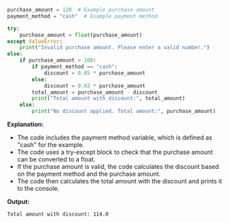 ```python
purchase_amount = 120  # Example purchase amount
payment_method = "cash"  # Example payment method

try:
    purchase_amount = float(purchase_amount)
except ValueError:
    print("Invalid purchase amount. Please enter a valid number.")
else:
    if purchase_amount > 100:
        if payment_method == "cash":
            discount = 0.05 * purchase_amount
        else:
            discount = 0.02 * purchase_amount
        total_amount = purchase_amount - discount
        print("Total amount with discount:", total_amount)
    else:
        print("No discount applied. Total amount:", purchase_amount)
```

**Explanation:**

* The code includes the payment method variable, which is defined as "cash" for the example.
* The code uses a try-except block to check that the purchase amount can be converted to a float.
* If the purchase amount is valid, the code calculates the discount based on the payment method and the purchase amount.
* The code then calculates the total amount with the discount and prints it to the console.

**Output:**

```
Total amount with discount: 114.0
```